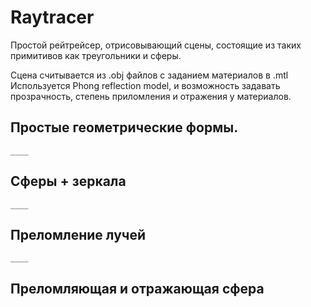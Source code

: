 # Raytracer

Простой рейтрейсер, отрисовывающий сцены, состоящие из таких примитивов как
треугольники и сферы.

Сцена считывается из .obj файлов с заданием материалов в .mtl
Используется Phong reflection model, и возможность задавать прозрачность,
    степень приломления и отражения у материалов.

## Простые геометрические формы.

    ____
## Сферы + зеркала

    ____
## Преломление лучей

    ____
## Преломляющая и отражающая сфера

